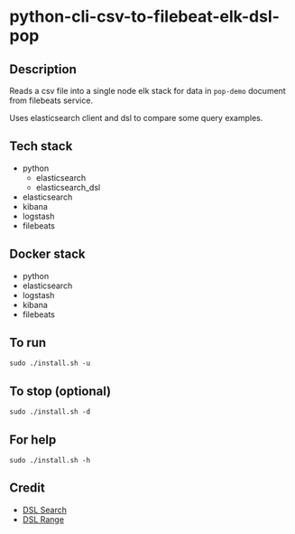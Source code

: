# python-cli-csv-to-filebeat-elk-dsl-pop

## Description
Reads a csv file into a single node elk stack for data in `pop-demo` document from filebeats service.

Uses elasticsearch client and dsl to compare some query examples.

## Tech stack
- python
    - elasticsearch
    - elasticsearch_dsl
- elasticsearch
- kibana
- logstash
- filebeats

## Docker stack
- python
- elasticsearch
- logstash
- kibana
- filebeats

## To run
`sudo ./install.sh -u`

## To stop (optional)
`sudo ./install.sh -d`

## For help
`sudo ./install.sh -h`

## Credit
- [DSL Search](https://medium.com/@kartik.puri95/a-ninja-way-to-use-elasticsearch-with-python-40a1e841e859)
- [DSL Range](https://stackoverflow.com/questions/43368586/range-query-in-elasticsearch-dsl-by-integer-field)